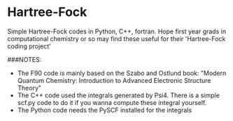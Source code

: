 # Hartree-Fock
Simple Hartree-Fock codes in Python, C++, fortran.
Hope first year grads in computational chemistry or so may find these useful for their 'Hartree-Fock coding project' 

###NOTES:
- The F90 code is mainly based on the Szabo and Ostlund book: "Modern Quantum Chemistry: Introduction to Advanced Electronic Structure Theory"
- The C++ code used the integrals generated by Psi4. There is a simple scf.py code to do it if you wanna compute these integral yourself. 
- The Python code needs the PySCF installed for the integrals
